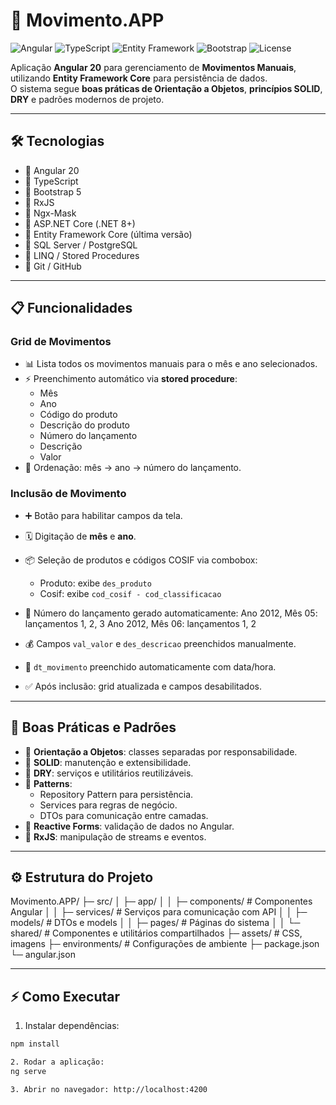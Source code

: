 # 🚀 Movimento.APP

![Angular](https://img.shields.io/badge/Angular-20.1.7-red?logo=angular)
![TypeScript](https://img.shields.io/badge/TypeScript-5.2-blue?logo=typescript)
![Entity Framework](https://img.shields.io/badge/EFCore-8.0-green?logo=microsoft)
![Bootstrap](https://img.shields.io/badge/Bootstrap-5.3-purple?logo=bootstrap)
![License](https://img.shields.io/badge/License-MIT-lightgrey)

Aplicação **Angular 20** para gerenciamento de **Movimentos Manuais**, utilizando **Entity Framework Core** para persistência de dados.  
O sistema segue **boas práticas de Orientação a Objetos**, **princípios SOLID**, **DRY** e padrões modernos de projeto.

---

## 🛠 Tecnologias

- 🔹 Angular 20
- 🔹 TypeScript
- 🔹 Bootstrap 5
- 🔹 RxJS
- 🔹 Ngx-Mask
- 🔹 ASP.NET Core (.NET 8+)
- 🔹 Entity Framework Core (última versão)
- 🔹 SQL Server / PostgreSQL
- 🔹 LINQ / Stored Procedures
- 🔹 Git / GitHub

---

## 📋 Funcionalidades

### Grid de Movimentos

- 📊 Lista todos os movimentos manuais para o mês e ano selecionados.
- ⚡ Preenchimento automático via **stored procedure**:
  - Mês
  - Ano
  - Código do produto
  - Descrição do produto
  - Número do lançamento
  - Descrição
  - Valor
- 🔹 Ordenação: mês → ano → número do lançamento.

### Inclusão de Movimento

- ➕ Botão para habilitar campos da tela.
- 🗓 Digitação de **mês** e **ano**.
- 📦 Seleção de produtos e códigos COSIF via combobox:
  - Produto: exibe `des_produto`
  - Cosif: exibe `cod_cosif - cod_classificacao`
- 🔢 Número do lançamento gerado automaticamente:
Ano 2012, Mês 05: lançamentos 1, 2, 3
Ano 2012, Mês 06: lançamentos 1, 2

- 💰 Campos `val_valor` e `des_descricao` preenchidos manualmente.
- 📅 `dt_movimento` preenchido automaticamente com data/hora.
- ✅ Após inclusão: grid atualizada e campos desabilitados.

---

## 📐 Boas Práticas e Padrões

- 🔹 **Orientação a Objetos**: classes separadas por responsabilidade.
- 🔹 **SOLID**: manutenção e extensibilidade.
- 🔹 **DRY**: serviços e utilitários reutilizáveis.
- 🔹 **Patterns**:
  - Repository Pattern para persistência.
  - Services para regras de negócio.
  - DTOs para comunicação entre camadas.
- 🔹 **Reactive Forms**: validação de dados no Angular.
- 🔹 **RxJS**: manipulação de streams e eventos.

---

## ⚙️ Estrutura do Projeto
Movimento.APP/
├─ src/
│ ├─ app/
│ │ ├─ components/ # Componentes Angular
│ │ ├─ services/ # Serviços para comunicação com API
│ │ ├─ models/ # DTOs e models
│ │ ├─ pages/ # Páginas do sistema
│ │ └─ shared/ # Componentes e utilitários compartilhados
├─ assets/ # CSS, imagens
├─ environments/ # Configurações de ambiente
├─ package.json
└─ angular.json


---

## ⚡ Como Executar

1. Instalar dependências:

```bash
npm install

2. Rodar a aplicação:
ng serve

3. Abrir no navegador: http://localhost:4200
